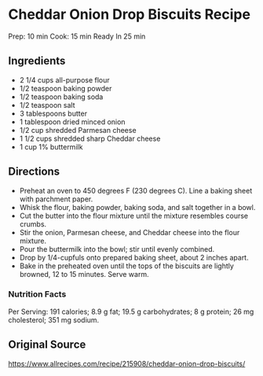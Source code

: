 # Cheddar Onion Drop Biscuits Recipe

Prep: 10 min
Cook: 15 min
Ready In 25 min


## Ingredients

* 2 1/4 cups all-purpose flour
* 1/2 teaspoon baking powder
* 1/2 teaspoon baking soda
* 1/2 teaspoon salt
* 3 tablespoons butter
* 1 tablespoon dried minced onion
* 1/2 cup shredded Parmesan cheese
* 1 1/2 cups shredded sharp Cheddar cheese
* 1 cup 1% buttermilk


## Directions

* Preheat an oven to 450 degrees F (230 degrees C). Line a baking sheet with parchment paper.
* Whisk the flour, baking powder, baking soda, and salt together in a bowl.
* Cut the butter into the flour mixture until the mixture resembles course crumbs.
* Stir the onion, Parmesan cheese, and Cheddar cheese into the flour mixture.
* Pour the buttermilk into the bowl; stir until evenly combined.
* Drop by 1/4-cupfuls onto prepared baking sheet, about 2 inches apart.
* Bake in the preheated oven until the tops of the biscuits are lightly browned, 12 to 15 minutes. Serve warm.


### Nutrition Facts

Per Serving: 191 calories; 8.9 g fat; 19.5 g carbohydrates; 8 g protein; 26 mg cholesterol; 351 mg sodium.


## Original Source

https://www.allrecipes.com/recipe/215908/cheddar-onion-drop-biscuits/

